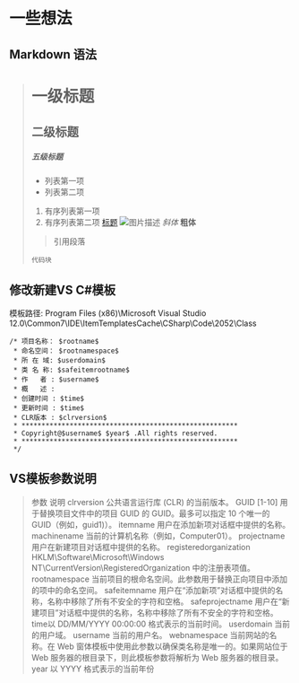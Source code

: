 # 一些想法

## Markdown 语法

> # 一级标题
> ## 二级标题
> ##### 五级标题
> - 列表第一项
> - 列表第二项
> 1. 有序列表第一项
> 2. 有序列表第二项
> [标题](链接地址)
> ![图片描述](图片链接地址)
> *斜体*
> **粗体**
> > 引用段落
> ```
> 代码块
> ```

## 修改新建VS C#模板

模板路径: Program Files (x86)\Microsoft Visual Studio 12.0\Common7\IDE\ItemTemplatesCache\CSharp\Code\2052\Class

``` 脚本模板
/* 项目名称： $rootname$
 * 命名空间： $rootnamespace$
 * 所 在 域: $userdomain$
 * 类 名 称: $safeitemrootname$
 * 作   者 : $username$
 * 概   述 :  
 * 创建时间 : $time$
 * 更新时间 : $time$
 * CLR版本 : $clrversion$
 * ******************************************************
 * Copyright@$username$ $year$ .All rights reserved.
 * ******************************************************
 */
```

## VS模板参数说明

> 参数  说明
clrversion                    公共语言运行库 (CLR) 的当前版本。
GUID [1-10]                   用于替换项目文件中的项目 GUID 的 GUID。最多可以指定 10 个唯一的 GUID（例如，guid1)）。
itemname                      用户在添加新项对话框中提供的名称。
machinename                   当前的计算机名称（例如，Computer01）。
projectname                   用户在新建项目对话框中提供的名称。
registeredorganization        HKLM\Software\Microsoft\Windows NT\CurrentVersion\RegisteredOrganization 中的注册表项值。
rootnamespace                 当前项目的根命名空间。此参数用于替换正向项目中添加的项中的命名空间。
safeitemname                  用户在“添加新项”对话框中提供的名称，名称中移除了所有不安全的字符和空格。
safeprojectname               用户在“新建项目”对话框中提供的名称，名称中移除了所有不安全的字符和空格。
time以 DD/MM/YYYY 00:00:00    格式表示的当前时间。
userdomain                    当前的用户域。
username                      当前的用户名。
webnamespace                  当前网站的名称。在 Web 窗体模板中使用此参数以确保类名称是唯一的。如果网站位于 Web 服务器的根目录下，则此模板参数将解析为 Web 服务器的根目录。
year                          以 YYYY 格式表示的当前年份